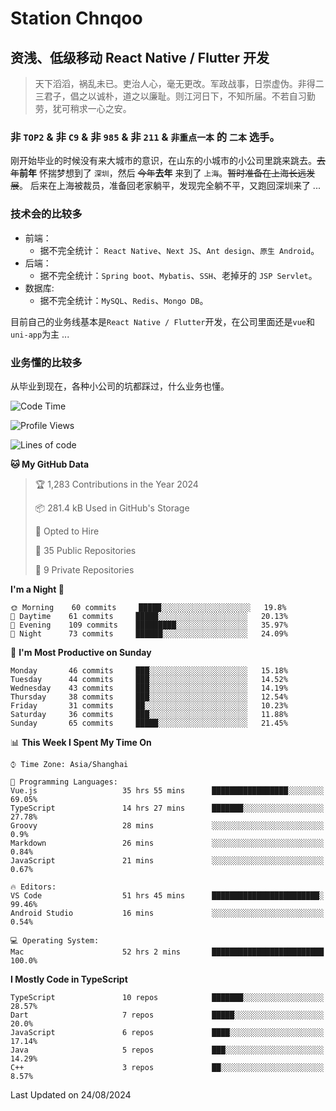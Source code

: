 # Station Chnqoo

## 资浅、低级移动 React Native / Flutter 开发

> 天下滔滔，祸乱未已。吏治人心，毫无更改。军政战事，日崇虚伪。非得二三君子，倡之以诚朴，道之以廉耻。则江河日下，不知所届。不若自习勤劳，犹可稍求一心之安。

### 非 `TOP2` & 非 `C9` & 非 `985` & 非 `211` & `非重点一本` 的 `二本` 选手。

刚开始毕业的时候没有来大城市的意识，在山东的小城市的小公司里跳来跳去。~~去年~~**前年** 怀揣梦想到了 `深圳`，然后 ~~今年~~**去年** 来到了 `上海`。~~暂时准备在上海长远发展~~。
后来在上海被裁员，准备回老家躺平，发现完全躺不平，又跑回深圳来了 ...

### 技术会的比较多

- 前端：
  - 据不完全统计： `React Native`、`Next JS`、`Ant design`、`原生 Android`。
- 后端：
  - 据不完全统计：`Spring boot`、`Mybatis`、`SSH`、老掉牙的 `JSP Servlet`。
- 数据库:
  - 据不完全统计：`MySQL`、`Redis`、`Mongo DB`。

目前自己的业务线基本是`React Native / Flutter`开发，在公司里面还是`vue`和`uni-app`为主 ...

### 业务懂的比较多

从毕业到现在，各种小公司的坑都踩过，什么业务也懂。

<!--START_SECTION:waka-->
![Code Time](http://img.shields.io/badge/Code%20Time-5%2C852%20hrs%2046%20mins-blue)

![Profile Views](http://img.shields.io/badge/Profile%20Views-1-blue)

![Lines of code](https://img.shields.io/badge/From%20Hello%20World%20I%27ve%20Written-273%20Thousand%20lines%20of%20code-blue)

**🐱 My GitHub Data** 

> 🏆 1,283 Contributions in the Year 2024
 > 
> 📦 281.4 kB Used in GitHub's Storage 
 > 
> 💼 Opted to Hire
 > 
> 📜 35 Public Repositories 
 > 
> 🔑 9 Private Repositories  
 > 
**I'm a Night 🦉** 

```text
🌞 Morning    60 commits     █████░░░░░░░░░░░░░░░░░░░░   19.8% 
🌆 Daytime    61 commits     █████░░░░░░░░░░░░░░░░░░░░   20.13% 
🌃 Evening    109 commits    █████████░░░░░░░░░░░░░░░░   35.97% 
🌙 Night      73 commits     ██████░░░░░░░░░░░░░░░░░░░   24.09%

```
📅 **I'm Most Productive on Sunday** 

```text
Monday       46 commits     ███░░░░░░░░░░░░░░░░░░░░░░   15.18% 
Tuesday      44 commits     ███░░░░░░░░░░░░░░░░░░░░░░   14.52% 
Wednesday    43 commits     ███░░░░░░░░░░░░░░░░░░░░░░   14.19% 
Thursday     38 commits     ███░░░░░░░░░░░░░░░░░░░░░░   12.54% 
Friday       31 commits     ██░░░░░░░░░░░░░░░░░░░░░░░   10.23% 
Saturday     36 commits     ███░░░░░░░░░░░░░░░░░░░░░░   11.88% 
Sunday       65 commits     █████░░░░░░░░░░░░░░░░░░░░   21.45%

```


📊 **This Week I Spent My Time On** 

```text
⌚︎ Time Zone: Asia/Shanghai

💬 Programming Languages: 
Vue.js                   35 hrs 55 mins      █████████████████░░░░░░░░   69.05% 
TypeScript               14 hrs 27 mins      ███████░░░░░░░░░░░░░░░░░░   27.78% 
Groovy                   28 mins             ░░░░░░░░░░░░░░░░░░░░░░░░░   0.9% 
Markdown                 26 mins             ░░░░░░░░░░░░░░░░░░░░░░░░░   0.84% 
JavaScript               21 mins             ░░░░░░░░░░░░░░░░░░░░░░░░░   0.67%

🔥 Editors: 
VS Code                  51 hrs 45 mins      ████████████████████████░   99.46% 
Android Studio           16 mins             ░░░░░░░░░░░░░░░░░░░░░░░░░   0.54%

💻 Operating System: 
Mac                      52 hrs 2 mins       █████████████████████████   100.0%

```

**I Mostly Code in TypeScript** 

```text
TypeScript               10 repos            ███████░░░░░░░░░░░░░░░░░░   28.57% 
Dart                     7 repos             █████░░░░░░░░░░░░░░░░░░░░   20.0% 
JavaScript               6 repos             ████░░░░░░░░░░░░░░░░░░░░░   17.14% 
Java                     5 repos             ███░░░░░░░░░░░░░░░░░░░░░░   14.29% 
C++                      3 repos             ██░░░░░░░░░░░░░░░░░░░░░░░   8.57%

```



 Last Updated on 24/08/2024
<!--END_SECTION:waka-->

<!---
ChenqiaoStation/ChenqiaoStation is a ✨ special ✨ repository because its `README.md` (this file) appears on your GitHub profile.
You can click the Preview link to take a look at your changes.
--->
